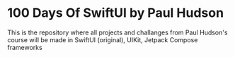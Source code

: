 # 100 Days Of SwiftUI by Paul Hudson
 This is the repository where all projects and challanges from Paul Hudson's course will be made in SwiftUI (original), UIKit, Jetpack Compose frameworks
